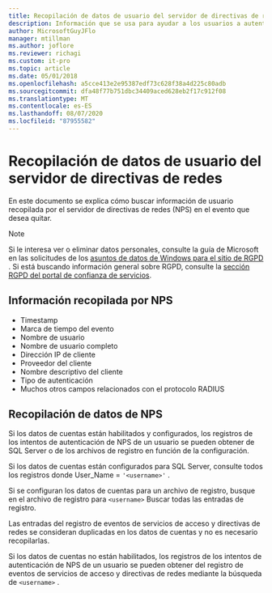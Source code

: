 ```yaml
---
title: Recopilación de datos de usuario del servidor de directivas de redes
description: Información que se usa para ayudar a los usuarios a autenticar a los usuarios mediante el servidor de directivas de redes en Windows Server 2016.
author: MicrosoftGuyJFlo
manager: mtillman
ms.author: joflore
ms.reviewer: richagi
ms.custom: it-pro
ms.topic: article
ms.date: 05/01/2018
ms.openlocfilehash: a5cce413e2e95387edf73c628f38a4d225c80adb
ms.sourcegitcommit: dfa48f77b751dbc34409aced628eb2f17c912f08
ms.translationtype: MT
ms.contentlocale: es-ES
ms.lasthandoff: 08/07/2020
ms.locfileid: "87955582"
---
```

# <a name="network-policy-server-user-data-collection"></a>Recopilación de datos de usuario del servidor de directivas de redes

En este documento se explica cómo buscar información de usuario recopilada por el servidor de directivas de redes (NPS) en el evento que desea quitar.

>[!Note]
>Si le interesa ver o eliminar datos personales, consulte la guía de Microsoft en las solicitudes de los [asuntos de datos de Windows para el sitio de RGPD](https://docs.microsoft.com/microsoft-365/compliance/gdpr-dsr-windows) . Si está buscando información general sobre RGPD, consulte la [sección RGPD del portal de confianza de servicios](https://servicetrust.microsoft.com/ViewPage/GDPRGetStarted).

## <a name="information-collected-by-nps"></a>Información recopilada por NPS

- Timestamp
- Marca de tiempo del evento
- Nombre de usuario
- Nombre de usuario completo
- Dirección IP de cliente
- Proveedor del cliente
- Nombre descriptivo del cliente
- Tipo de autenticación
- Muchos otros campos relacionados con el protocolo RADIUS

## <a name="gather-data-from-nps"></a>Recopilación de datos de NPS

Si los datos de cuentas están habilitados y configurados, los registros de los intentos de autenticación de NPS de un usuario se pueden obtener de SQL Server o de los archivos de registro en función de la configuración.

Si los datos de cuentas están configurados para SQL Server, consulte todos los registros donde User_Name = `'<username>'` .

Si se configuran los datos de cuentas para un archivo de registro, busque en el archivo de registro para `<username>` Buscar todas las entradas de registro.

Las entradas del registro de eventos de servicios de acceso y directivas de redes se consideran duplicadas en los datos de cuentas y no es necesario recopilarlas.

Si los datos de cuentas no están habilitados, los registros de los intentos de autenticación de NPS de un usuario se pueden obtener del registro de eventos de servicios de acceso y directivas de redes mediante la búsqueda de `<username>` .
